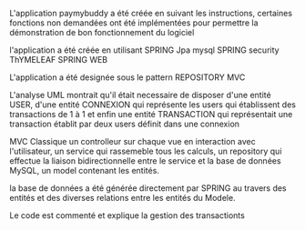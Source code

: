 L'application paymybuddy a été créée en suivant les instructions, certaines fonctions non demandées ont été implémentées pour permettre la démonstration de bon fonctionnement du logiciel

l'application a été créée en utilisant SPRING Jpa mysql SPRING security ThYMELEAF SPRING WEB

L'application a été designée sous le pattern REPOSITORY MVC

L'analyse UML montrait qu'il était necessaire de disposer d'une entité USER, d'une entité CONNEXION qui représente les users qui établissent des transactions de 1 à 1  et enfin une entité TRANSACTION qui représentait une transaction établit par deux users définit dans une connexion

MVC Classique un controlleur sur chaque vue en interaction avec l'utilisateur, un service qui rassemeble tous les calculs, un repository qui effectue la liaison bidirectionnelle entre le service et la base de données MySQL, un model contenant les entités.

la base de données a été générée directement par SPRING au travers des entités et des diverses relations entre les entités du Modele.

Le code est commenté et explique la gestion des transactionts
